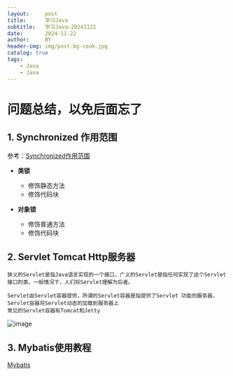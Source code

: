 ```yaml
---
layout:     post
title:      学习Java
subtitle:   学习Java-20241122
date:       2024-11-22
author:     BY
header-img: img/post-bg-cook.jpg
catalog: true
tags:
    - Java
    - Java
---
```



<h1> 问题总结，以免后面忘了  </h1>


## 1. **Synchronized 作用范围**

   参考：[Synchronized作用范围](https://cloud.tencent.com/developer/article/2184243)

   - **类锁**
     - 修饰静态方法
     - 修饰代码块
     
   - **对象锁**
     - 修饰普通方法
     - 修饰代码块
    

## 2. **Servlet Tomcat Http服务器**
    
    狭义的Servlet是指Java语言实现的一个接口，广义的Servlet是指任何实现了这个Servlet接口的类，一般情况下，人们将Servlet理解为后者。  

    Servlet由Servlet容器提供，所谓的Servlet容器是指提供了Servlet 功能的服务器，Servlet容器将Servlet动态的加载到服务器上
    常见的Servlet容器有Tomcat和Jetty

    
![image](https://github.com/user-attachments/assets/5e32ba2b-e286-4e34-9a70-337ba54ddd08)


## 3. **Mybatis使用教程**


<a href = "https://www.cnblogs.com/diffx/p/10611082.html" > Mybatis </a>



